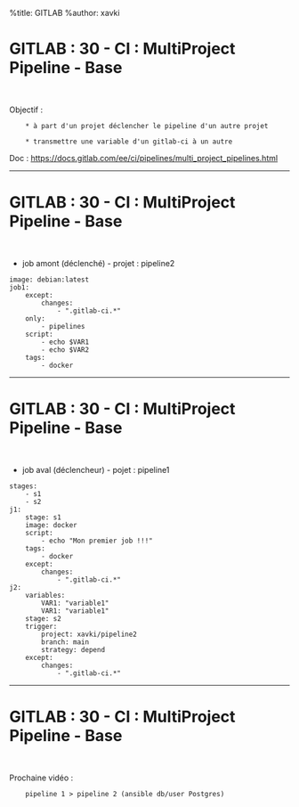 %title: GITLAB
%author: xavki


# GITLAB : 30 - CI : MultiProject Pipeline - Base

<br>

Objectif : 

		* à part d'un projet déclencher le pipeline d'un autre projet

		* transmettre une variable d'un gitlab-ci à un autre

Doc : https://docs.gitlab.com/ee/ci/pipelines/multi_project_pipelines.html


-------------------------------------------------------------------------------------------------

# GITLAB : 30 - CI : MultiProject Pipeline - Base


<br>

* job amont (déclenché) - projet : pipeline2


```
image: debian:latest
job1:
    except:
        changes:
            - ".gitlab-ci.*"
    only:
        - pipelines
    script:
        - echo $VAR1
        - echo $VAR2
    tags:
        - docker
```

-------------------------------------------------------------------------------------------------

# GITLAB : 30 - CI : MultiProject Pipeline - Base


<br>

* job aval (déclencheur) - pojet : pipeline1

```
stages:
    - s1
    - s2
j1:
    stage: s1
    image: docker
    script:
        - echo "Mon premier job !!!"
    tags:
        - docker
    except:
        changes:
            - ".gitlab-ci.*"
j2:
    variables:
        VAR1: "variable1"
        VAR1: "variable1"
    stage: s2
    trigger:
        project: xavki/pipeline2
        branch: main
        strategy: depend
    except:
        changes:
            - ".gitlab-ci.*"
```

-------------------------------------------------------------------------------------------------

# GITLAB : 30 - CI : MultiProject Pipeline - Base


<br>

Prochaine vidéo :

		pipeline 1 > pipeline 2 (ansible db/user Postgres)
